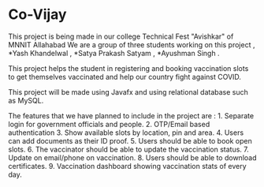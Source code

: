 # Co-Vijay

This project is being made in our college Technical Fest "Avishkar" of MNNIT Allahabad 
We are a group of three students working on this project , 
                 *Yash Khandelwal ,
                 *Satya Prakash Satyam ,
                 *Ayushman Singh . 

This project helps the student in registering and booking vaccination slots to get themselves vaccinated and help our country fight against COVID. 

This project will be made using Javafx and using relational database such as MySQL.  

The features that we have planned to include in the project are : 
                1. Separate login for government officials and people.
                2. OTP/Email based authentication
                3. Show available slots by location, pin and area.
                4. Users can add documents as their ID proof.
                5. Users should be able to book open slots.
                6. The vaccinator should be able to update the vaccination status.
                7. Update on email/phone on vaccination.
                8. Users should be able to download certificates.
                9. Vaccination dashboard showing vaccination stats of every day.

